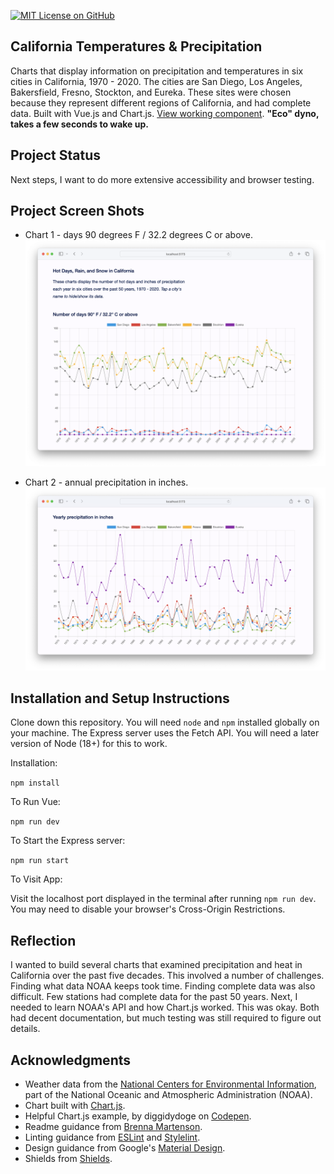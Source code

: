 [![MIT License on GitHub](https://img.shields.io/github/license/seankelliher/california-temps-precip?style=flat-square)](/LICENSE.txt)
## California Temperatures & Precipitation

Charts that display information on precipitation and temperatures in six cities in California, 1970 - 2020. The cities are San Diego, Los Angeles, Bakersfield, Fresno, Stockton, and Eureka. These sites were chosen because they represent different regions of California, and had complete data. Built with Vue.js and Chart.js. [View working component](https://california-temps-precip-51abd5847179.herokuapp.com). **"Eco" dyno, takes a few seconds to wake up.** 

## Project Status

Next steps, I want to do more extensive accessibility and browser testing.

## Project Screen Shots

* Chart 1 - days 90 degrees F / 32.2 degrees C or above.
![screen shot of project](/screenshots/california-temps-precip-screenshot1.png?s=600)

* Chart 2 - annual precipitation in inches.
![screen shot of project](/screenshots/california-temps-precip-screenshot2.png?s=600)

## Installation and Setup Instructions

Clone down this repository. You will need `node` and `npm` installed globally on your machine. The Express server uses the Fetch API. You will need a later version of Node (18+) for this to work. 

Installation:

`npm install`  

To Run Vue:

`npm run dev`  

To Start the Express server:

`npm run start`  

To Visit App:

Visit the localhost port displayed in the terminal after running `npm run dev`. You may need to disable your browser's Cross-Origin Restrictions.

## Reflection

I wanted to build several charts that examined precipitation and heat in California over the past five decades. This involved a number of challenges. Finding what data NOAA keeps took time. Finding complete data was also difficult. Few stations had complete data for the past 50 years. Next, I needed to learn NOAA's API and how Chart.js worked. This was okay. Both had decent documentation, but much testing was still required to figure out details.

## Acknowledgments

* Weather data from the [National Centers for Environmental Information](https://gist.github.com/martensonbj/6bf2ec2ed55f5be723415ea73c4557c4), part of the National Oceanic and Atmospheric Administration (NOAA).
* Chart built with [Chart.js](https://www.chartjs.org/docs/latest/).
* Helpful Chart.js example, by diggidydoge on [Codepen](https://codepen.io/diggitydoge/pen/MWWmgJp?__cf_chl_captcha_tk__=0p_9xAp805KWSEbmYe2FWoI8MrlpQUN_VncDcE8VenI-1637378794-0-gaNycGzNB30).
* Readme guidance from [Brenna Martenson](https://gist.github.com/martensonbj/6bf2ec2ed55f5be723415ea73c4557c4).
* Linting guidance from [ESLint](https://eslint.org) and [Stylelint](https://stylelint.io).
* Design guidance from Google's [Material Design](https://material.io/design).
* Shields from [Shields](https://shields.io).